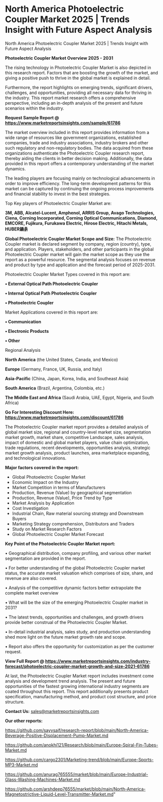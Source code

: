 # North America Photoelectric Coupler Market 2025 | Trends Insight with Future Aspect Analysis
 North America Photoelectric Coupler Market 2025 | Trends Insight with Future Aspect Analysis

<Strong> Photoelectric Coupler Market Overview 2025 - 2031</strong>

The rising technology in Photoelectric Coupler Market is also depicted in this research report. Factors that are boosting the growth of the market, and giving a positive push to thrive in the global market is explained in detail.

Furthermore, the report highlights on emerging trends, significant drivers, challenges, and opportunities, providing all necessary data for thriving in the industry. This report market research offers a comprehensive perspective, including an in-depth analysis of the present and future scenarios within the industry.

<strong>Request Sample Report @ <a href=https://www.marketreportsinsights.com/sample/61786>https://www.marketreportsinsights.com/sample/61786</a></strong>

The market overview included in this report provides information from a wide range of resources like government organizations, established companies, trade and industry associations, industry brokers and other such regulatory and non-regulatory bodies. The data acquired from these organizations authenticate the Photoelectric Coupler research report, thereby aiding the clients in better decision making. Additionally, the data provided in this report offers a contemporary understanding of the market dynamics.

The leading players are focusing mainly on technological advancements in order to improve efficiency. The long-term development patterns for this market can be captured by continuing the ongoing process improvements and financial stability to invest in the best strategies.

Top Key players of Photoelectric Coupler Market are:

<strong>3M, ABB, Alcatel-Lucent, Amphenol, ARRIS Group, Avago Technologies, Ciena, Corning Incorporated, Corning Optical Communications, Diamond, EMCORE, Fujikura, Furukawa Electric, Hirose Electric, Hitachi Metals, HUBER䥁촑</strong>

<strong><b>Global Photoelectric Coupler Market Scope and Size:</b></strong>
The Photoelectric Coupler market is declared segment by company, region (country), type, and application. Players, stakeholders, and other participants in the global Photoelectric Coupler market will gain the market scope as they use the report as a powerful resource. The segmental analysis focuses on revenue and product by type and application and the forecast period of 2025-2031.

Photoelectric Coupler Market Types covered in this report are:

<strong>• External Optical Path Photoelectric Coupler

• Internal Optical Path Photoelectric Coupler

• Photoelectric Coupler</strong>

Market Applications covered in this report are:

<strong>• Communication

• Electronic Products

• Other</strong> 

Regional Analysis

<strong>North America</strong> (the United States, Canada, and Mexico)

<strong>Europe</strong> (Germany, France, UK, Russia, and Italy)

<strong>Asia-Pacific</strong> (China, Japan, Korea, India, and Southeast Asia)

<strong>South America</strong> (Brazil, Argentina, Colombia, etc.)

<strong>The Middle East and Africa</strong> (Saudi Arabia, UAE, Egypt, Nigeria, and South Africa)

<strong>Go For Interesting Discount Here: <a href=https://www.marketreportsinsights.com/discount/61786>https://www.marketreportsinsights.com/discount/61786</a></strong>

The Photoelectric Coupler market report provides a detailed analysis of global market size, regional and country-level market size, segmentation market growth, market share, competitive Landscape, sales analysis, impact of domestic and global market players, value chain optimization, trade regulations, recent developments, opportunities analysis, strategic market growth analysis, product launches, area marketplace expanding, and technological innovations.

<strong><b>Major factors covered in the report:</b></strong>
<ul>
  <li>Global Photoelectric Coupler Market </li>
  <li>Economic Impact on the Industry</li>
  <li>Market Competition in terms of Manufacturers</li>
  <li>Production, Revenue (Value) by geographical segmentation</li>
  <li>Production, Revenue (Value), Price Trend by Type</li>
  <li>Market Analysis by Application</li>
  <li>Cost Investigation</li>
  <li>Industrial Chain, Raw material sourcing strategy and Downstream Buyers</li>
  <li>Marketing Strategy comprehension, Distributors and Traders</li>
  <li>Study on Market Research Factors</li>
  <li>Global Photoelectric Coupler Market Forecast</li>
</ul>

<strong><b>Key Point of the Photoelectric Coupler Market report:</b></strong>

• Geographical distribution, company profiling, and various other market segmentation are provided in the report.

• For better understanding of the global Photoelectric Coupler market status, the accurate market valuation which comprises of size, share, and revenue are also covered.

• Analysis of the competitive dynamic factors better extrapolate the complete market overview

• What will be the size of the emerging Photoelectric Coupler market in 2031?

• The latest trends, opportunities and challenges, and growth drivers provide better construal of the Photoelectric Coupler Market.

• In-detail industrial analysis, sales study, and production understanding shed more light on the future market growth rate and scope.

• Report also offers the opportunity for customization as per the customer request.

<strong><b>View Full Report @ <a href=https://www.marketreportsinsights.com/industry-forecast/photoelectric-coupler-market-growth-and-size-2021-61786>https://www.marketreportsinsights.com/industry-forecast/photoelectric-coupler-market-growth-and-size-2021-61786</a></b></strong>


At last, the Photoelectric Coupler Market report includes investment come analysis and development trend analysis. The present and future opportunities of the fastest growing international industry segments are coated throughout this report. This report additionally presents product specification, manufacturing method, and product cost structure, and price structure.

<strong>Contact Us:</strong>
sales@marketreportsinsights.com

<strong>Our other reports:</strong>

<a href=https://github.com/sayysaif/research-report/blob/main/North-America-Beverage-Positive-Displacement-Pump-Market.md>https://github.com/sayysaif/research-report/blob/main/North-America-Beverage-Positive-Displacement-Pump-Market.md</a>

<a href=https://github.com/anokhi121/Research/blob/main/Europe-Spiral-Fin-Tubes-Market.md>https://github.com/anokhi121/Research/blob/main/Europe-Spiral-Fin-Tubes-Market.md</a>

<a href=https://github.com/cargo2301/Marketing-trend/blob/main/Europe-Sports-MP3-Market.md>https://github.com/cargo2301/Marketing-trend/blob/main/Europe-Sports-MP3-Market.md</a>

<a href=https://github.com/anurag765555/market/blob/main/Europe-Industrial-Glass-Washing-Machines-Market.md>https://github.com/anurag765555/market/blob/main/Europe-Industrial-Glass-Washing-Machines-Market.md</a>

<a href=https://github.com/arshdeep76555/market/blob/main/North-America-Magnetostrictive-Liquid-Level-Transmitter-Market.md>https://github.com/arshdeep76555/market/blob/main/North-America-Magnetostrictive-Liquid-Level-Transmitter-Market.md</a>"
